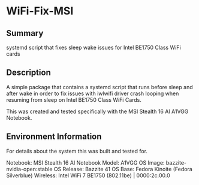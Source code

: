 # WiFi-Fix-MSI

## Summary

systemd script that fixes sleep wake issues for Intel BE1750 Class WiFi cards

## Description

A simple package that contains a systemd script that runs before sleep and after wake in order to fix issues with iwlwifi driver crash looping when resuming from sleep on Intel BE1750 Class WiFi Cards.

This was created and tested specifically with the MSI Stealth 16 AI A1VGG Notebook.

## Environment Information
For details about the system this was built and tested for.

Notebook: MSI Stealth 16 AI
Notebook Model:  A1VGG
OS Image: bazzite-nvidia-open:stable
OS Release: Bazzite 41
OS Base: Fedora Kinoite (Fedora Silverblue)
Wireless: Intel WiFi 7 BE1750 (802.11be) | 0000:2c:00.0

